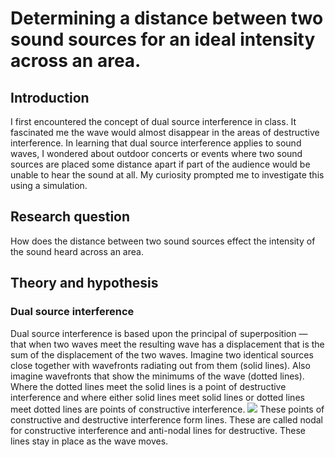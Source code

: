 # Determining a distance between two sound sources for an ideal intensity across an area.
## Introduction
I first encountered the concept of dual source interference in class. It fascinated me the wave would almost disappear in the areas of destructive interference. In learning that dual source interference applies to sound waves, I wondered about outdoor concerts or events where two sound sources are placed some distance apart if part of the audience would be unable to hear the sound at all. My curiosity prompted me to investigate this using a simulation.
## Research question
How does the distance between two sound sources effect the intensity of the sound heard across an area.
## Theory and hypothesis 
### Dual source interference
Dual source interference is based upon the principal of superposition — that when two waves meet the resulting wave has a displacement that is the sum of the displacement of the two waves. Imagine two identical sources close together with wavefronts radiating out from them (solid lines). Also imagine wavefronts that show the minimums of the wave (dotted lines). Where the dotted lines meet the solid lines is a point of destructive interference and where either solid lines meet solid lines or dotted lines meet dotted lines are points of constructive interference. 
![](file:///home/will/Downloads/drawing.svg)
These points of constructive and destructive interference form lines. These are called nodal for constructive interference and anti-nodal lines for destructive. These lines stay in place as the wave moves.
